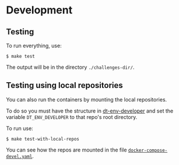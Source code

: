 
# Development

## Testing

To run everything, use:

    $ make test
    
    
The output will be in the directory `./challenges-dir/`.


## Testing using local repositories

You can also run the containers by mounting the local repositories.

To do so you must have the structure in [dt-env-developer](https://github.com/duckietown/dt-env-developer)
and set the variable `DT_ENV_DEVELOPER` to that repo's root directory.

To run use:

    $ make test-with-local-repos
    
You can see how the repos are mounted in the file [`docker-compose-devel.yaml`](docker-compose.yaml).
  

